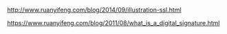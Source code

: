 http://www.ruanyifeng.com/blog/2014/09/illustration-ssl.html

https://www.ruanyifeng.com/blog/2011/08/what_is_a_digital_signature.html